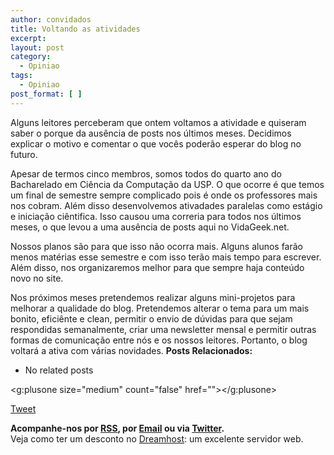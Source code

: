 ```yaml
---
author: convidados
title: Voltando as atividades
excerpt:
layout: post
category:
  - Opiniao
tags:
  - Opiniao
post_format: [ ]
---
```

Alguns leitores perceberam que ontem voltamos a atividade e quiseram saber o porque da ausência de posts nos últimos meses. Decidimos explicar o motivo e comentar o que vocês poderão esperar do blog no futuro.

Apesar de termos cinco membros, somos todos do quarto ano do Bacharelado em Ciência da Computação da USP. O que ocorre é que temos um final de semestre sempre complicado pois é onde os professores mais nos cobram. Além disso desenvolvemos ativadades paralelas como estágio e iniciação ciêntifica. Isso causou uma correria para todos nos últimos meses, o que levou a uma ausência de posts aqui no VidaGeek.net.

Nossos planos são para que isso não ocorra mais. Alguns alunos farão menos matérias esse semestre e com isso terão mais tempo para escrever. Além disso, nos organizaremos melhor para que sempre haja conteúdo novo no site.

Nos próximos meses pretendemos realizar alguns mini-projetos para melhorar a qualidade do blog. Pretendemos alterar o tema para um mais bonito, eficiênte e clean, permitir o envio de dúvidas para que sejam respondidas semanalmente, criar uma newsletter mensal e permitir outras formas de comunicação entre nós e os nossos leitores. Portanto, o blog voltará a ativa com várias novidades. 
**Posts Relacionados:** 
*   No related posts

<g:plusone size="medium" count="false" href=""></g:plusone> 

[Tweet][1] 





**Acompanhe-nos por [ RSS][2], por [Email][3] ou via [Twitter][4].**  
Veja como ter um desconto no [Dreamhost][5]: um excelente servidor web.

 [1]: https://twitter.com/share
 [2]: http://feeds.feedburner.com/VidaGeek
 [3]: http://feedburner.google.com/fb/a/mailverify?uri=VidaGeek&loc=pt_BR
 [4]: http://twitter.com/blogvidageek
 [5]: http://vidageek.net/dreamhost/
